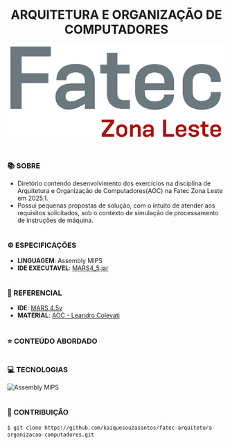 <h1 align=center>ARQUITETURA E ORGANIZAÇÃO DE COMPUTADORES</h1>

<p align="center">
  <img src="fatec.png" width="500">
</p>

#
### 📚 SOBRE

- Diretório contendo desenvolvimento dos exercícios na disciplina de Arquitetura e Organização de Computadores(AOC) na Fatec Zona Leste em 2025.1.
- Possui pequenas propostas de solução, com o intuito de atender aos requisitos solicitados, sob o contexto de simulação de processamento de instruções de máquina.

# 
### ⚙️ ESPECIFICAÇÕES

- **LINGUAGEM**: Assembly MIPS
- **IDE EXECUTAVEL**: [MARS4_5.jar](https://github.com/kaiquesouzasantoss/fatec-arquitetura-organizacao-computadores/tree/main/assets)

#
### 📄 REFERENCIAL

- **IDE**: [MARS 4.5v](https://computerscience.missouristate.edu/mars-mips-simulator.htm)
- **MATERIAL**: [AOC - Leandro Colevati](https://www.leandrocolevati.com.br/materiais?disciplina=4703-010)

#
### ⭐ CONTEÚDO ABORDADO

#
### 💻 TECNOLOGIAS
![Assembly MIPS](https://img.shields.io/badge/Assembly-0D1117?style=for-the-badge&logo=assemblyscript&logoColor=E34F26&labelColor=0D1117)&nbsp;

#
### 🔗 CONTRIBUIÇÃO

```
$ git clone https://github.com/kaiquesouzasantos/fatec-arquitetura-organizacao-computadores.git 
```
